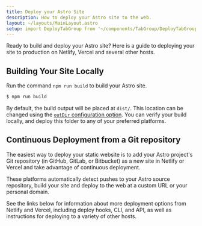 ```yaml
---
title: Deploy your Astro Site
description: How to deploy your Astro site to the web.
layout: ~/layouts/MainLayout.astro
setup: import DeployTabGroup from '~/components/TabGroup/DeployTabGroup.astro';
---
```

Ready to build and deploy your Astro site? Here is a guide to deploying your site to production on Netlify, Vercel and several other hosts.

## Building Your Site Locally

Run the command `npm run build` to build your Astro site.

```bash
$ npm run build
```

By default, the build output will be placed at `dist/`. This location can be changed using the [`outDir` configuration option](/en/reference/configuration-reference/#outdir). You can verify your build locally, and deploy this folder to any of your preferred platforms.


## Continuous Deployment from a Git repository

The easiest way to deploy your static website is to add your Astro project's Git repository (in GitHub, GitLab, or Bitbucket) as a new site in Netlify or Vercel and take advantage of continuous deployment. 

These platforms automatically detect pushes to your Astro source repository, build your site and deploy to the web at a custom URL or your personal domain.

See the links below for information about more deployment options from Netlify and Vercel, including deploy hooks, CLI, and API, as well as instructions for deploying to a variety of other hosts.

<DeployTabGroup />